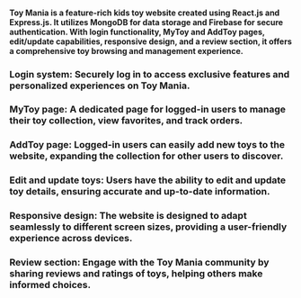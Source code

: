 #### Toy Mania is a feature-rich kids toy website created using React.js and Express.js. It utilizes MongoDB for data storage and Firebase for secure authentication. With login functionality, MyToy and AddToy pages, edit/update capabilities, responsive design, and a review section, it offers a comprehensive toy browsing and management experience.

### Login system: Securely log in to access exclusive features and personalized experiences on Toy Mania.

### MyToy page: A dedicated page for logged-in users to manage their toy collection, view favorites, and track orders.

### AddToy page: Logged-in users can easily add new toys to the website, expanding the collection for other users to discover.

### Edit and update toys: Users have the ability to edit and update toy details, ensuring accurate and up-to-date information.

### Responsive design: The website is designed to adapt seamlessly to different screen sizes, providing a user-friendly experience across devices.

### Review section: Engage with the Toy Mania community by sharing reviews and ratings of toys, helping others make informed choices.
